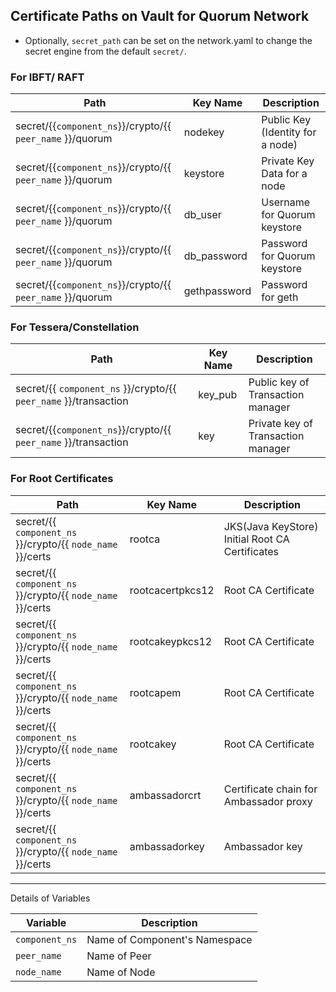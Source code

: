 Certificate Paths on Vault for Quorum Network
---------------------------------------------

* Optionally, `secret_path` can be set on the network.yaml to change the secret engine from the default `secret/`.

### For IBFT/ RAFT

| Path                                                                              | Key Name               | Description         |
|-----------------------------------------------------------------------------------|-------------------------------|--------------|
| secret/{{`component_ns`}}/crypto/{{ `peer_name` }}/quorum                         | nodekey                       | Public Key (Identity for a node)   |
| secret/{{`component_ns`}}/crypto/{{ `peer_name` }}/quorum                         | keystore                      | Private Key Data for a node |
| secret/{{`component_ns`}}/crypto/{{ `peer_name` }}/quorum                         | db_user                       | Username for Quorum keystore     |
| secret/{{`component_ns`}}/crypto/{{ `peer_name` }}/quorum                         | db_password                   | Password for Quorum keystore     |
| secret/{{`component_ns`}}/crypto/{{ `peer_name` }}/quorum                         | gethpassword                   | Password for geth    |



### For Tessera/Constellation

| Path                                                                           | Key Name               | Description         |
|--------------------------------------------------------------------------------|-------------------------------|--------------|
| secret/{{ `component_ns` }}/crypto/{{ `peer_name` }}/transaction               | key_pub                        | Public key of Transaction manager |
| secret/{{`component_ns`}}/crypto/{{ `peer_name` }}/transaction                 | key                            | Private key of Transaction manager |


### For Root Certificates

| Path                                                                         | Key Name                 | Description         |
|------------------------------------------------------------------------------|-------------------------------|--------------|
| secret/{{ `component_ns` }}/crypto/{{ `node_name` }}/certs                       | rootca                          |  JKS(Java KeyStore) Initial Root CA Certificates  |
| secret/{{ `component_ns` }}/crypto/{{ `node_name` }}/certs                       | rootcacertpkcs12                |  Root CA Certificate  |
| secret/{{ `component_ns` }}/crypto/{{ `node_name` }}/certs                       | rootcakeypkcs12                 |  Root CA Certificate  |
| secret/{{ `component_ns` }}/crypto/{{ `node_name` }}/certs                       | rootcapem                       |  Root CA Certificate  |
| secret/{{ `component_ns` }}/crypto/{{ `node_name` }}/certs                       | rootcakey                       |  Root CA Certificate  |
| secret/{{ `component_ns` }}/crypto/{{ `node_name` }}/certs                       | ambassadorcrt                   |  Certificate chain for Ambassador proxy  |
| secret/{{ `component_ns` }}/crypto/{{ `node_name` }}/certs                       | ambassadorkey                   |  Ambassador key  |

------------------------------------------------------------------------------------------------


Details of Variables

| Variable | Description |
|-------------------------------|--------------|
|`component_ns` | Name of Component's Namespace |
|`peer_name` | Name of Peer  | 
|`node_name` | Name of Node  |
